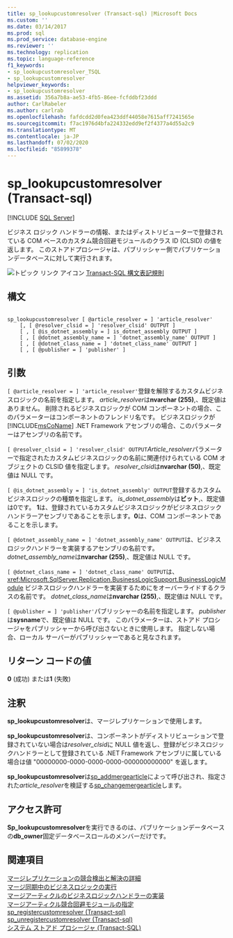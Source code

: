 ```yaml
---
title: sp_lookupcustomresolver (Transact-sql) |Microsoft Docs
ms.custom: ''
ms.date: 03/14/2017
ms.prod: sql
ms.prod_service: database-engine
ms.reviewer: ''
ms.technology: replication
ms.topic: language-reference
f1_keywords:
- sp_lookupcustomresolver_TSQL
- sp_lookupcustomresolver
helpviewer_keywords:
- sp_lookupcustomresolver
ms.assetid: 356a7b8a-ae53-4fb5-86ee-fcfddbf23ddd
author: CarlRabeler
ms.author: carlrab
ms.openlocfilehash: fafdcdd2d0fea423ddf44058e7615aff7241565e
ms.sourcegitcommit: f7ac1976d4bfa224332edd9ef2f4377a4d55a2c9
ms.translationtype: MT
ms.contentlocale: ja-JP
ms.lasthandoff: 07/02/2020
ms.locfileid: "85899378"
---
```

# <a name="sp_lookupcustomresolver-transact-sql"></a>sp_lookupcustomresolver (Transact-sql)
[!INCLUDE [SQL Server](../../includes/applies-to-version/sqlserver.md)]

  ビジネス ロジック ハンドラーの情報、またはディストリビューターで登録されている COM ベースのカスタム競合回避モジュールのクラス ID (CLSID) の値を返します。 このストアドプロシージャは、パブリッシャー側でパブリケーションデータベースに対して実行されます。  
  
 ![トピック リンク アイコン](../../database-engine/configure-windows/media/topic-link.gif "トピック リンク アイコン") [Transact-SQL 構文表記規則](../../t-sql/language-elements/transact-sql-syntax-conventions-transact-sql.md)  
  
## <a name="syntax"></a>構文  
  
```  
  
sp_lookupcustomresolver [ @article_resolver = ] 'article_resolver'   
    [, [ @resolver_clsid = ] 'resolver_clsid' OUTPUT ]  
    [ , [ @is_dotnet_assembly = ] is_dotnet_assembly OUTPUT ]  
    [ , [ @dotnet_assembly_name = ] 'dotnet_assembly_name' OUTPUT ]  
    [ , [ @dotnet_class_name = ] 'dotnet_class_name' OUTPUT ]  
    [ , [ @publisher = ] 'publisher' ]  
```  
  
## <a name="arguments"></a>引数  
`[ @article_resolver = ] 'article_resolver'`登録を解除するカスタムビジネスロジックの名前を指定します。 *article_resolver*は**nvarchar (255)**,、既定値はありません。 削除されるビジネスロジックが COM コンポーネントの場合、このパラメーターはコンポーネントのフレンドリ名です。 ビジネスロジックが [!INCLUDE[msCoName](../../includes/msconame-md.md)] .NET Framework アセンブリの場合、このパラメーターはアセンブリの名前です。  
  
`[ @resolver_clsid = ] 'resolver_clsid' OUTPUT`*Article_resolver*パラメーターで指定されたカスタムビジネスロジックの名前に関連付けられている COM オブジェクトの CLSID 値を指定します。 *resolver_clsid*は**nvarchar (50)**,、既定値は NULL です。  
  
`[ @is_dotnet_assembly = ] 'is_dotnet_assembly' OUTPUT`登録するカスタムビジネスロジックの種類を指定します。 *is_dotnet_assembly*は**ビット**,、既定値は0です。 **1**は、登録されているカスタムビジネスロジックがビジネスロジックハンドラーアセンブリであることを示します。**0**は、COM コンポーネントであることを示します。  
  
`[ @dotnet_assembly_name = ] 'dotnet_assembly_name' OUTPUT`は、ビジネスロジックハンドラーを実装するアセンブリの名前です。 *dotnet_assembly_name*は**nvarchar (255)**,、既定値は NULL です。  
  
`[ @dotnet_class_name = ] 'dotnet_class_name' OUTPUT`は、 <xref:Microsoft.SqlServer.Replication.BusinessLogicSupport.BusinessLogicModule> ビジネスロジックハンドラーを実装するためにをオーバーライドするクラスの名前です。 *dotnet_class_name*は**nvarchar (255)**,、既定値は NULL です。  
  
`[ @publisher = ] 'publisher'`パブリッシャーの名前を指定します。 *publisher*は**sysname**で、既定値は NULL です。 このパラメーターは、ストアド プロシージャをパブリッシャーから呼び出さないときに使用します。 指定しない場合、ローカル サーバーがパブリッシャーであると見なされます。  
  
## <a name="return-code-values"></a>リターン コードの値  
 **0** (成功) または**1** (失敗)  
  
## <a name="remarks"></a>注釈  
 **sp_lookupcustomresolver**は、マージレプリケーションで使用します。  
  
 **sp_lookupcustomresolver**は、コンポーネントがディストリビューションで登録されていない場合は*resolver_clsid*に NULL 値を返し、登録がビジネスロジックハンドラーとして登録されている .NET Framework アセンブリに属している場合は値 "00000000-0000-0000-0000-000000000000" を返します。  
  
 **sp_lookupcustomresolver**は[sp_addmergearticle](../../relational-databases/system-stored-procedures/sp-addmergearticle-transact-sql.md)によって呼び出され、指定された*article_resolver*を検証する[sp_changemergearticle](../../relational-databases/system-stored-procedures/sp-changemergearticle-transact-sql.md)します。  
  
## <a name="permissions"></a>アクセス許可  
 **Sp_lookupcustomresolver**を実行できるのは、パブリケーションデータベースの**db_owner**固定データベースロールのメンバーだけです。  
  
## <a name="see-also"></a>関連項目  
 [マージレプリケーションの競合検出と解決の詳細](../../relational-databases/replication/merge/advanced-merge-replication-conflict-detection-and-resolution.md)   
 [マージ同期中のビジネスロジックの実行](../../relational-databases/replication/merge/execute-business-logic-during-merge-synchronization.md)   
 [マージアーティクルのビジネスロジックハンドラーの実装](../../relational-databases/replication/implement-a-business-logic-handler-for-a-merge-article.md)   
 [マージアーティクル競合回避モジュールの指定](../../relational-databases/replication/publish/specify-a-merge-article-resolver.md)   
 [sp_registercustomresolver &#40;Transact-sql&#41;](../../relational-databases/system-stored-procedures/sp-registercustomresolver-transact-sql.md)   
 [sp_unregistercustomresolver &#40;Transact-sql&#41;](../../relational-databases/system-stored-procedures/sp-unregistercustomresolver-transact-sql.md)   
 [システム ストアド プロシージャ &#40;Transact-SQL&#41;](../../relational-databases/system-stored-procedures/system-stored-procedures-transact-sql.md)  
  
  
